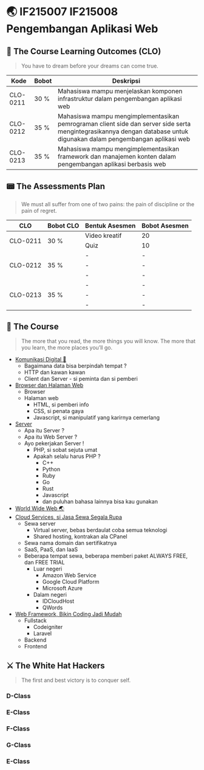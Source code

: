 # 🌏 IF215007 IF215008 Pengembangan Aplikasi Web

## 🌟 The Course Learning Outcomes (CLO)

> You have to dream before your dreams can come true.

|Kode|Bobot|Deskripsi|
|---|---|---|
|CLO-0211|30 %|Mahasiswa mampu menjelaskan komponen infrastruktur dalam pengembangan aplikasi web|
|CLO-0212|35 %|Mahasiswa mampu mengimplementasikan pemrograman client side dan server side serta mengintegrasikannya dengan database untuk digunakan dalam pengembangan aplikasi web|
|CLO-0213|35 %|Mahasiswa mampu mengimplementasikan framework dan manajemen konten dalam pengembangan aplikasi berbasis web|

## 📟 The Assessments Plan

> We must all suffer from one of two pains: the pain of discipline or the pain of regret.

<table>
    <thead>
        <tr>
            <th>CLO</th>
            <th>Bobot CLO</th>
            <th>Bentuk Asesmen</th>
            <th>Bobot Asesmen</th>
        </tr>
    </thead>
    <tbody>
        <tr>
            <td rowspan=3>CLO-0211</td>
            <td rowspan=3>30 %</td>
        </tr>
        <tr>
            <td>Video kreatif</td><td>20</td>
        </tr>
        <tr>
            <td>Quiz</td><td>10</td>
        </tr>        
        <tr>
            <td rowspan=4>CLO-0212</td>
            <td rowspan=4>35 %</td>
        </tr>
        <tr>
            <td>-</td><td>-</td>
        </tr>
        <tr>
            <td>-</td><td>-</td>
        </tr>
        <tr>
            <td>-</td><td>-</td>
        </tr>
        <tr>
            <td rowspan=4>CLO-0213</td>
            <td rowspan=4>35 %</td>
        </tr>
        <tr>
            <td>-</td><td>-</td>
        </tr>
        <tr>
            <td>-</td><td>-</td>
        </tr>
        <tr>
            <td>-</td><td>-</td>
        </tr>
    </tbody>
</table>

## 🌷 The Course
> The more that you read, the more things you will know. The more that you learn, the more places you’ll go.

- [Komunikasi Digital 📡](/)
  - Bagaimana data bisa berpindah tempat ?
  - HTTP dan kawan kawan
  - Client dan Server - si peminta dan si pemberi
- [Browser dan Halaman Web](/)
  - Browser
  - Halaman web
    - HTML, si pemberi info
    - CSS, si penata gaya
    - Javascript, si manipulatif yang karirnya cemerlang
- [Server](/)
  - Apa itu Server ?
  - Apa itu Web Server ?
  - Ayo pekerjakan Server !
    - PHP, si sobat sejuta umat
    - Apakah selalu harus PHP ?
        - C++
        - Python
        - Ruby
        - Go
        - Rust
        - Javascript
        - dan puluhan bahasa lainnya bisa kau gunakan
- [World Wide Web 🌏](/)
- [Cloud Services, si Jasa Sewa Segala Rupa](/)
    - Sewa server
        - Virtual server, bebas berdaulat coba semua teknologi
        - Shared hosting, kontrakan ala CPanel
    - Sewa nama domain dan sertifikatnya
    - SaaS, PaaS, dan IaaS
    - Beberapa tempat sewa, beberapa memberi paket ALWAYS FREE, dan FREE TRIAL
        - Luar negeri
            - Amazon Web Service
            - Google Cloud Platform
            - Microsoft Azure
        - Dalam negeri
            - IDCloudHost
            - QWords
- [Web Framework, Bikin Coding Jadi Mudah](/)
    - Fullstack
        - Codeigniter
        - Laravel
    - Backend
    - Frontend

## ⚔ The White Hat Hackers
> The first and best victory is to conquer self.

### D-Class

### E-Class

### F-Class

### G-Class

### E-Class
